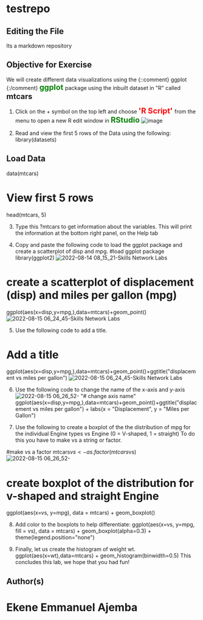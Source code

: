 # testrepo

## Editing the File
Its a markdown repository

## Objective for Exercise
We will create different data visualizations using the {::comment} ggplot {:/comment} <span style="color:green;font-weight:700;font-size:20px"> ggplot
</span> package using the inbuilt dataset in "R" called <span style="color🔴;font-weight:700;font-size:20px">mtcars
</span>

1.	Click on the + symbol on the top left and choose <span style="color:red;font-weight:700;font-size:20px"> 'R Script'
</span> from the menu to open a new R edit window in <span style="color:green;font-weight:700;font-size:20px">RStudio</span>
![image](https://user-images.githubusercontent.com/74695986/184834898-0788287d-28c1-48a5-8611-e86f954bb545.png)

2.	Read and view the first 5 rows of the Data using the following:
library(datasets)

## Load Data
data(mtcars)

# View first 5 rows
head(mtcars, 5)

3.	Type this ?mtcars to get information about the variables. This will print the information at the bottom right panel, on the Help tab

4.	Copy and paste the following code to load the ggplot package and create a scatterplot of disp and mpg.
#load ggplot package
library(ggplot2)
![2022-08-14 08_15_21-Skills Network Labs](https://user-images.githubusercontent.com/74695986/184840927-0813e235-8180-4200-a3a9-3c8d8e3db2c2.png)

# create a scatterplot of displacement (disp) and miles per gallon (mpg)
ggplot(aes(x=disp,y=mpg,),data=mtcars)+geom_point()
![2022-08-15 06_24_45-Skills Network Labs](https://user-images.githubusercontent.com/74695986/184841638-95ec4700-9aa8-4852-bf9c-31456e6b7f9a.png)

5.	Use the following code to add a title.
# Add a title
ggplot(aes(x=disp,y=mpg,),data=mtcars)+geom_point()+ggtitle("displacement vs miles per gallon")
![2022-08-15 06_24_45-Skills Network Labs](https://user-images.githubusercontent.com/74695986/184842930-72c5c32c-4a13-4d9d-ad7e-9fae8b2ea676.png)

6.	Use the following code to change the name of the x-axis and y-axis
![2022-08-15 06_26_52-](https://user-images.githubusercontent.com/74695986/184842975-2960dc4b-3d63-4ce6-a225-016df61826d2.png)
"# change axis name"
ggplot(aes(x=disp,y=mpg,),data=mtcars)+geom_point()+ggtitle("displacement vs miles per gallon") + labs(x = "Displacement", y = "Miles per Gallon")

7.	Use the following to create a boxplot of the the distribution of mpg for the individual Engine types vs Engine (0 = V-shaped, 1 = straight)
To do this you have to make vs a string or factor.

#make vs a factor
mtcars$vs <- as.factor(mtcars$vs)
![2022-08-15 06_26_52-](https://user-images.githubusercontent.com/74695986/184842238-bb9db197-920e-4afc-b51b-d660be941e4c.png)

# create boxplot of the distribution for v-shaped and straight Engine
ggplot(aes(x=vs, y=mpg), data = mtcars) + geom_boxplot()

8.	Add color to the boxplots to help differentiate:
ggplot(aes(x=vs, y=mpg, fill = vs), data = mtcars) + 
  geom_boxplot(alpha=0.3) +
  theme(legend.position="none")

9.	Finally, let us create the histogram of weight wt.
ggplot(aes(x=wt),data=mtcars) + geom_histogram(binwidth=0.5)
This concludes this lab, we hope that you had fun!

## Author(s)
# Ekene Emmanuel Ajemba
